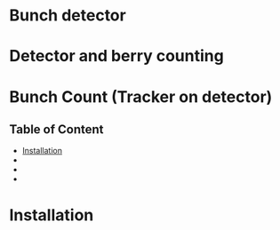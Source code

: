 # Bunch detector

# Detector and berry counting

# Bunch Count (Tracker on detector)

## Table of Content 

- [Installation](#underline)
- [](#)
- [](#)
- [](#)

# Installation
## 
